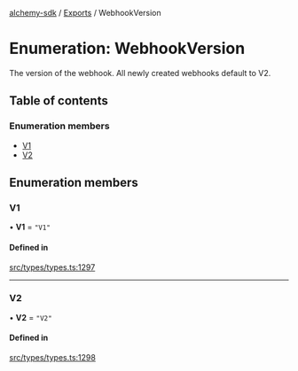 [alchemy-sdk](../README.md) / [Exports](../modules.md) / WebhookVersion

# Enumeration: WebhookVersion

The version of the webhook. All newly created webhooks default to V2.

## Table of contents

### Enumeration members

- [V1](WebhookVersion.md#v1)
- [V2](WebhookVersion.md#v2)

## Enumeration members

### V1

• **V1** = `"V1"`

#### Defined in

[src/types/types.ts:1297](https://github.com/alchemyplatform/alchemy-sdk-js/blob/c3fdebb/src/types/types.ts#L1297)

___

### V2

• **V2** = `"V2"`

#### Defined in

[src/types/types.ts:1298](https://github.com/alchemyplatform/alchemy-sdk-js/blob/c3fdebb/src/types/types.ts#L1298)
